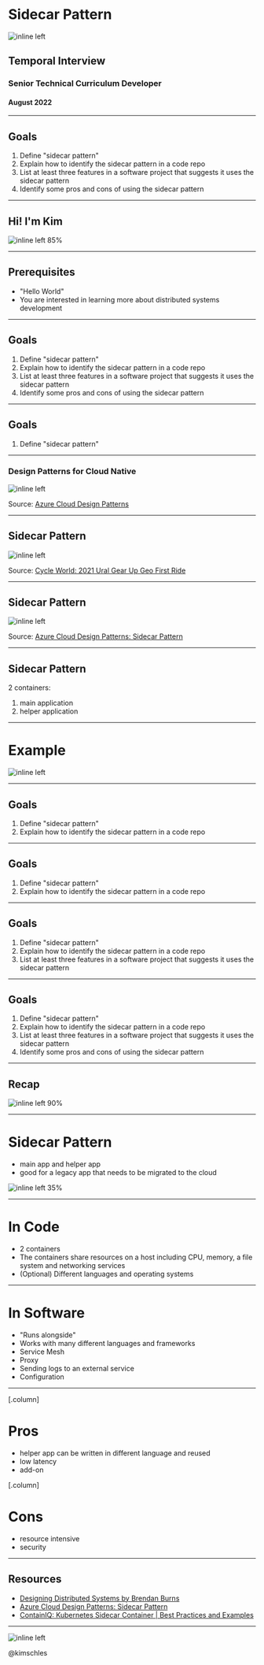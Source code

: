 # Sidecar Pattern 

![inline left](https://avatars.githubusercontent.com/u/56493103?s=280&v=4)

## Temporal Interview 

### Senior Technical Curriculum Developer

#### August 2022 
 
--- 

## Goals 
1. Define "sidecar pattern" 
1. Explain how to identify the sidecar pattern in a code repo 
1. List at least three features in a software project that suggests it uses the sidecar pattern
1. Identify some pros and cons of using the sidecar pattern 


---

## Hi! I'm Kim

![inline left 85%](https://media-exp1.licdn.com/dms/image/C5603AQG8tQG69CprJg/profile-displayphoto-shrink_200_200/0/1611249219098?e=1666224000&v=beta&t=iU2vs59mibVzRw7krKH705tFUZ5wlPsfU_CgDec7v6g)


--- 

## Prerequisites 
- "Hello World"
- You are interested in learning more about distributed systems development

--- 

## Goals 
1. Define "sidecar pattern" 
1. Explain how to identify the sidecar pattern in a code repo 
1. List at least three features in a software project that suggests it uses the sidecar pattern
1. Identify some pros and cons of using the sidecar pattern 

---

## Goals 
1. Define "sidecar pattern" 


---

### Design Patterns for Cloud Native 

![inline left](./images/patterns.png)


Source: [Azure Cloud Design Patterns](https://docs.microsoft.com/en-us/azure/architecture/patterns/)


--- 
## Sidecar Pattern

![inline left](./images/motorcycle-sidecar.jpg)

Source: [Cycle World: 2021 Ural Gear Up Geo First Ride](https://www.cycleworld.com/story/motorcycle-reviews/2021-ural-gear-up-geo-sidecar-first-ride/)



---
## Sidecar Pattern

![inline left](https://docs.microsoft.com/en-us/azure/architecture/patterns/_images/sidecar.png)

Source: [Azure Cloud Design Patterns: Sidecar Pattern](https://docs.microsoft.com/en-us/azure/architecture/patterns/sidecar)


---

## Sidecar Pattern

2 containers:  

1. main application 
1. helper application 

---

# Example 

![inline left](https://docs.google.com/drawings/d/e/2PACX-1vSe-AwSERq7AIkfAGkl0J6ufQ2zncfDuNLxgWsJ9hI_0i4itecHKn1Yqt9XAShLxtMM_4ZRj9jnxVLm/pub?w=1440&h=1080)

---

## Goals 
1. Define "sidecar pattern" 
1. Explain how to identify the sidecar pattern in a code repo 

--- 
## Goals 
1. Define "sidecar pattern" 
1. Explain how to identify the sidecar pattern in a code repo 


---
## Goals 
1. Define "sidecar pattern" 
1. Explain how to identify the sidecar pattern in a code repo 
1. List at least three features in a software project that suggests it uses the sidecar pattern

---

## Goals 
1. Define "sidecar pattern" 
1. Explain how to identify the sidecar pattern in a code repo 
1. List at least three features in a software project that suggests it uses the sidecar pattern
1. Identify some pros and cons of using the sidecar pattern 

---

## Recap 

![inline left 90%](https://media.giphy.com/media/131eoolIHi5gzK/giphy.gif)

--- 
# Sidecar Pattern
- main app and helper app
- good for a legacy app that needs to be migrated to the cloud 

![inline left 35%](https://docs.google.com/drawings/d/e/2PACX-1vSe-AwSERq7AIkfAGkl0J6ufQ2zncfDuNLxgWsJ9hI_0i4itecHKn1Yqt9XAShLxtMM_4ZRj9jnxVLm/pub?w=1440&h=1080)


---
# In Code 
- 2 containers 
- The containers share resources on a host including CPU, memory, a file system and networking services
- (Optional) Different languages and operating systems 

--- 
# In Software
- "Runs alongside" 
- Works with many different languages and frameworks
- Service Mesh 
- Proxy 
- Sending logs to an external service 
- Configuration 

---
[.column]

# Pros
- helper app can be written in different language and reused
- low latency 
- add-on

[.column]

# Cons
- resource intensive 
- security 

--- 

## Resources 
- [Designing Distributed Systems by Brendan Burns](https://azure.microsoft.com/mediahandler/files/resourcefiles/designing-distributed-systems/Designing_Distributed_Systems.pdf)
- [Azure Cloud Design Patterns: Sidecar Pattern](https://docs.microsoft.com/en-us/azure/architecture/patterns/sidecar)
- [ContainIQ: Kubernetes Sidecar Container | Best Practices and Examples](https://www.containiq.com/post/kubernetes-sidecar-container)

---

![inline left](https://media.giphy.com/media/3ohs7JG6cq7EWesFcQ/giphy.gif)

@kimschles